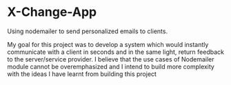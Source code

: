 # X-Change-App
 Using nodemailer to send personalized emails to clients.
 
My goal for this project was to develop a system which would instantly communicate with a client in seconds and in the same light, return feedback to the server/service provider. I believe that the use cases of Nodemailer module cannot be  overemphasized and I intend to build more complexity with the ideas I have learnt from building this project
